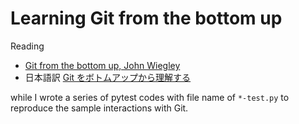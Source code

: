 Learning Git from the bottom up
=======

Reading
- [Git from the bottom up, John Wiegley](http://newartisans.com/2008/04/git-from-the-bottom-up/)
- 日本語訳 [Git をボトムアップから理解する](http://keijinsonyaban.blogspot.com/2011/05/git.html#ct3)

while I wrote a series of pytest codes with file name of `*-test.py` to reproduce the sample interactions with Git.

